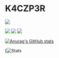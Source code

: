 # K4CZP3R 

![](https://komarev.com/ghpvc/?username=K4CZP3R)

![](https://img.shields.io/endpoint?url=https://waka.k4czp3r.xyz/api/compat/shields/v1/kacper/interval:today&style=flat-square&color=2F855A&label=Today)
![](https://img.shields.io/endpoint?url=https://waka.k4czp3r.xyz/api/compat/shields/v1/kacper/interval:yesterday&style=flat-square&color=2F855A&label=Yesterday)
![](https://img.shields.io/endpoint?url=https://waka.k4czp3r.xyz/api/compat/shields/v1/kacper/interval:7_days&style=flat-square&color=2F855A&label=Last%20week)


[![Anurag's GitHub stats](https://github-readme-stats.vercel.app/api?username=K4CZP3R&theme=dracula)](https://github.com/anuraghazra/github-readme-stats)


[![Stats](https://github-readme-stats.vercel.app/api/wakatime?username=kacper&api_domain=waka.k4czp3r.xyz&bg_color=1A202C&title_color=2F855A&icon_color=2F855A&text_color=ffffff&custom_title=Wakapi%20Week%20Stats&layout=compact)
